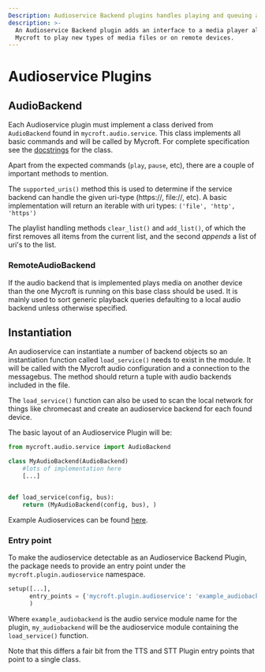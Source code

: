 ```yaml
---
Description: Audioservice Backend plugins handles playing and queuing audio files.
description: >-
  An Audioservice Backend plugin adds an interface to a media player allowing
  Mycroft to play new types of media files or on remote devices.
---
```


# Audioservice Plugins

## AudioBackend

Each Audioservice plugin must implement a class derived from `AudioBackend` found in `mycroft.audio.service`. This class implements all basic commands and will be called by Mycroft. For complete specification see the [docstrings](https://github.com/MycroftAI/mycroft-core/blob/dev/mycroft/audio/services/__init__.py) for the class.

Apart from the expected commands \(`play`, `pause`, etc\), there are a couple of important methods to mention.

The `supported_uris()` method this is used to determine if the service backend can handle the given uri-type \(https://, file://, etc\). A basic implementation will return an iterable with uri types: `('file', 'http', 'https')`

The playlist handling methods `clear_list()` and `add_list()`, of which the first removes all items from the current list, and the second _appends_ a list of uri's to the list.

### RemoteAudioBackend

If the audio backend that is implemented plays media on another device than the one Mycroft is running on this base class should be used. It is mainly used to sort generic playback queries defaulting to a local audio backend unless otherwise specified.

## Instantiation

An audioservice can instantiate a number of backend objects so an instantiation function called `load_service()` needs to exist in the module. It will be called with the Mycroft audio configuration and a connection to the messagebus. The method should return a tuple with audio backends included in the file.

The `load_service()` function can also be used to scan the local network for things like chromecast and create an audioservice backend for each found device.

The basic layout of an Audioservice Plugin will be:

```python
from mycroft.audio.service import AudioBackend

class MyAudioBackend(AudioBackend)
    #lots of implementation here
    [...]


def load_service(config, bus):
    return (MyAudioBackend(config, bus), )
```

Example Audioservices can be found [here](https://github.com/MycroftAI/mycroft-core/tree/97ff8a4708cb91dd6661091e935c46753f2aa4d9/mycroft/audio/services).

### Entry point

To make the audioservice detectable as an Audioservice Backend Plugin, the package needs to provide an entry point under the `mycroft.plugin.audioservice` namespace.

```python
setup([...],
      entry_points = {'mycroft.plugin.audioservice': 'example_audiobackend = my_audiobackend'}
      )
```

Where `example_audiobackend` is the audio service module name for the plugin, `my_audiobackend` will be the audioservice module containing the `load_service()` function.

Note that this differs a fair bit from the TTS and STT Plugin entry points that point to a single class.

